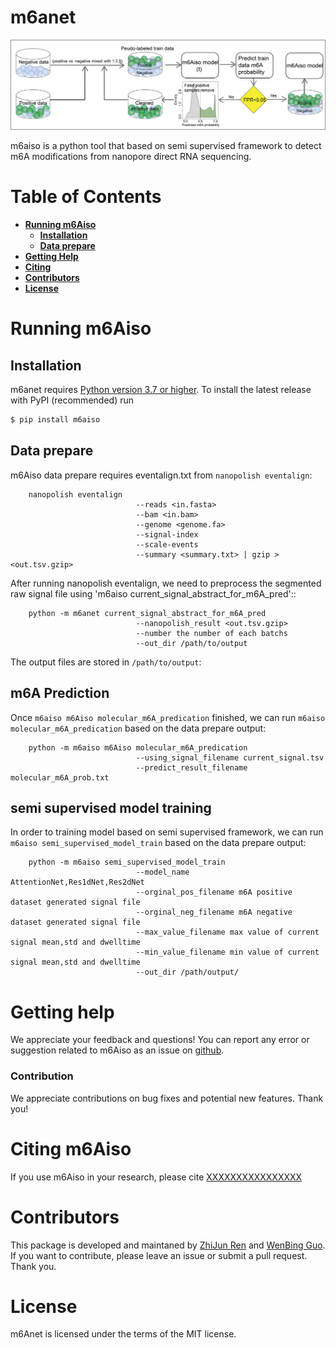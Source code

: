 
# m6anet
![alt text](./figure/Train.png)

m6aiso is a python tool that based on semi supervised framework to detect m6A modifications from nanopore direct RNA sequencing.

# Table of Contents
- **[Running m6Aiso](#running-m6anet)**<br>
    - **[Installation](#installation)**<br>
    - **[Data prepare](#data-prepare)**<br>
- **[Getting Help](#getting-help)**<br>
- **[Citing](#citing-m6aiso)**<br>
- **[Contributors](#contributors)**<br>
- **[License](#license)**<br>

# Running m6Aiso

## Installation

m6anet requires [Python version 3.7 or higher](https://www.python.org). To install the latest release with PyPI (recommended) run

```sh
$ pip install m6aiso
```

## Data prepare

m6Aiso data prepare requires eventalign.txt from ``nanopolish eventalign``:
```
    nanopolish eventalign 
                            --reads <in.fasta> 
                            --bam <in.bam> 
                            --genome <genome.fa> 
                            --signal-index
                            --scale-events 
                            --summary <summary.txt> | gzip > <out.tsv.gzip>
```

After running nanopolish eventalign, we need to preprocess the segmented raw signal file using 'm6aiso current_signal_abstract_for_m6A_pred'::

```
    python -m m6anet current_signal_abstract_for_m6A_pred 
                            --nanopolish_result <out.tsv.gzip>
                            --number the number of each batchs
                            --out_dir /path/to/output
```

The output files are stored in ``/path/to/output``:


## m6A Prediction

Once `m6aiso m6Aiso molecular_m6A_predication` finished, we can run `m6aiso molecular_m6A_predication` based on the data prepare output:
```
    python -m m6aiso m6Aiso molecular_m6A_predication
                            --using_signal_filename current_signal.tsv
                            --predict_result_filename molecular_m6A_prob.txt
```

## semi supervised model training

In order to training model based on semi supervised framework, we can run `m6aiso semi_supervised_model_train` based on the data prepare output:
```
    python -m m6aiso semi_supervised_model_train
                            --model_name AttentionNet,Res1dNet,Res2dNet
                            --orginal_pos_filename m6A positive dataset generated signal file
                            --orginal_neg_filename m6A negative dataset generated signal file
                            --max_value_filename max value of current signal mean,std and dwelltime
                            --min_value_filename min value of current signal mean,std and dwelltime
                            --out_dir /path/output/
```

# Getting help

We appreciate your feedback and questions! You can report any error or suggestion related to m6Aiso as an issue on [github]().

### Contribution

We appreciate contributions on bug fixes and potential new features. Thank you!

# Citing m6Aiso

If you use m6Aiso in your research, please cite
[XXXXXXXXXXXXXXXX]()


# Contributors

This package is developed and maintaned by [ZhiJun Ren](https://github.com/ZJRen9) and [WenBing Guo](https://github.com/GuoWenBing). If you want to contribute, please leave an issue or submit a pull request. Thank you.

# License
m6Anet is licensed under the terms of the MIT license.
